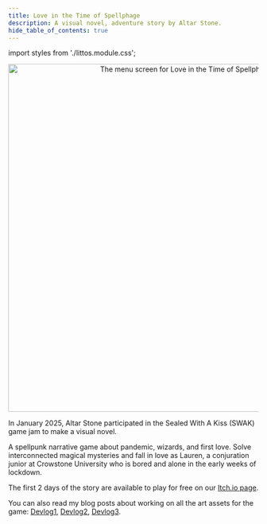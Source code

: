 ```yaml
---
title: Love in the Time of Spellphage
description: A visual novel, adventure story by Altar Stone.
hide_table_of_contents: true
---
```

import styles from './littos.module.css';

<p align="center">
<img src="/img/swak/launch_screen.png" alt="The menu screen for Love in the Time of Spellphage" width="700"/>
</p>

<div className={styles.littos}>
In January 2025, Altar Stone participated in the Sealed With A Kiss (SWAK) game jam to make a visual novel.

A spellpunk narrative game about pandemic, wizards, and first love. Solve interconnected magical mysteries and fall in love as Lauren, a conjuration junior at Crowstone University who is bored and alone in the early weeks of lockdown.

The first 2 days of the story are available to play for free on our [Itch.io page](https://sophiefromhowls.itch.io/love-in-the-time-of-spellphage-01).

You can also read my blog posts about working on all the art assets for the game: [Devlog1](/blog/2025-01-08-swak1.md), [Devlog2](/blog/2025-01-14-swak2.md), [Devlog3](/blog/2025-01-21-swak3.md).
</div>
